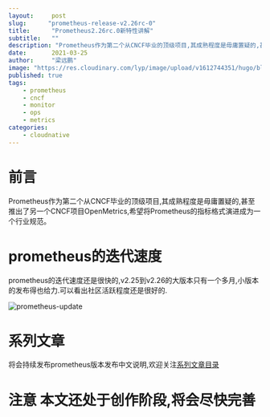 ```yaml
---
layout:     post 
slug:      "prometheus-release-v2.26rc-0"
title:      "Prometheus2.26rc.0新特性讲解"
subtitle:   ""
description: "Prometheus作为第二个从CNCF毕业的顶级项目,其成熟程度是毋庸置疑的,甚至推出了另一个CNCF项目OpenMetrics,希望将Prometheus的指标格式演进成为一个行业规范"
date:       2021-03-25
author:     "梁远鹏"
image: "https://res.cloudinary.com/lyp/image/upload/v1612744351/hugo/blog.github.io/pexels-bruno-cervera-6032877.jpg"
published: true
tags:
    - prometheus
    - cncf
    - monitor
    - ops
    - metrics
categories: 
    - cloudnative
---  
```


# 前言  

Prometheus作为第二个从CNCF毕业的顶级项目,其成熟程度是毋庸置疑的,甚至推出了另一个CNCF项目OpenMetrics,希望将Prometheus的指标格式演进成为一个行业规范。  

# prometheus的迭代速度  

prometheus的迭代速度还是很快的,v2.25到v2.26的大版本只有一个多月,小版本的发布得也给力.可以看出社区活跃程度还是很好的.

![prometheus-update](https://res.cloudinary.com/lyp/image/upload/v1616686853/hugo/blog.github.io/prometheus/ea14e284fc63fc009d801274cad03d8.png)

# 系列文章
将会持续发布prometheus版本发布中文说明,欢迎关注[系列文章目录](https://liangyuanpeng.com/post/prometheus-replease-log/)

# 注意 本文还处于创作阶段,将会尽快完善